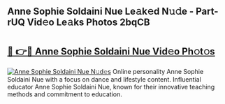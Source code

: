 ## Anne Sophie Soldaini Nue Le𝚊k𝚎d N𝚞𝚍e - Part-rUQ Vid𝚎o Le𝚊ks Photos 2bqCB

# <h2><a href="http://fb3ju05.evod.top/?m=Anne+Sophie+Soldaini+Nue">🔗 👉🔴 Anne Sophie Soldaini Nue Vid𝚎o Ph𝚘t𝚘s</a></h2>

[![Anne Sophie Soldaini Nue N𝚞d𝚎s](https://i.imgur.com/8V9OHl7.gif)](http://fb3ju05.evod.top/?m=Anne+Sophie+Soldaini+Nue)
Online personality Anne Sophie Soldaini Nue with a focus on dance and lifestyle content. Influential educator Anne Sophie Soldaini Nue, known for their innovative teaching methods and commitment to education. 
